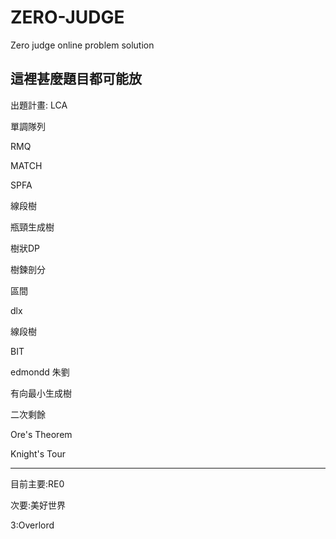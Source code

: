 # ZERO-JUDGE
Zero judge online problem solution

這裡甚麼題目都可能放
---------------------------
出題計畫:
LCA

單調隊列 

RMQ

MATCH

SPFA

線段樹

瓶頸生成樹

樹狀DP

樹鍊剖分

區間

dlx

線段樹

BIT

edmondd 朱劉 

有向最小生成樹

二次剩餘

Ore's Theorem

Knight's Tour

-------------------------
目前主要:RE0

次要:美好世界

3:Overlord
